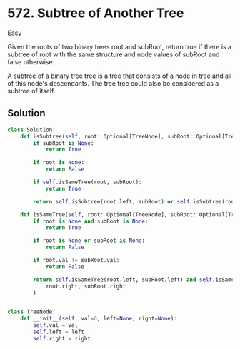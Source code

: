 # 572. Subtree of Another Tree

Easy

Given the roots of two binary trees root and subRoot, return true if there is a
subtree of root with the same structure and node values of subRoot and false
otherwise.

A subtree of a binary tree tree is a tree that consists of a node in tree and
all of this node's descendants. The tree tree could also be considered as a
subtree of itself.

## Solution

```python
class Solution:
    def isSubtree(self, root: Optional[TreeNode], subRoot: Optional[TreeNode]) -> bool:
        if subRoot is None:
            return True

        if root is None:
            return False

        if self.isSameTree(root, subRoot):
            return True

        return self.isSubtree(root.left, subRoot) or self.isSubtree(root.right, subRoot)

    def isSameTree(self, root: Optional[TreeNode], subRoot: Optional[TreeNode]) -> bool:
        if root is None and subRoot is None:
            return True

        if root is None or subRoot is None:
            return False

        if root.val != subRoot.val:
            return False

        return self.isSameTree(root.left, subRoot.left) and self.isSameTree(
            root.right, subRoot.right
        )


class TreeNode:
    def __init__(self, val=0, left=None, right=None):
        self.val = val
        self.left = left
        self.right = right
```
